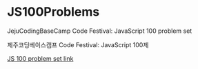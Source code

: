 # JS100Problems
<p>JejuCodingBaseCamp Code Festival: JavaScript 100 problem set</p>
<p>제주코딩베이스캠프 Code Festival: JavaScript 100제</p>
<a href = "https://www.notion.so/JS-100-1-0465a498481c471488646526a181087f">JS 100 problem set link</a>


